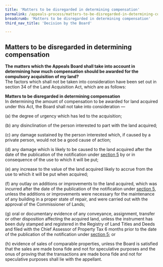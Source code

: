 ```yaml
---
title: 'Matters to be disregarded in determining compensation'
permalink: /appeals-process/matters-to-be-disregarded-in-determining-compensation/
breadcrumb: 'Matters to be disregarded in determining compensation'
third_nav_title: 'Decision by the Board'

---
```



Matters to be disregarded in determining compensation
---

**The matters which the Appeals Board shall take into account in determining how much compensation should be awarded for the compulsory acquisition of my land?**<br>
The factors which shall not be taken into consideration have been set out in section 34 of the Land Acquisition Act, which are as follows:

**Matters to be disregarded in determining compensation**<br>
In determining the amount of compensation to be awarded for land acquired under this Act, the Board shall not take into consideration —

(a) the degree of urgency which has led to the acquisition;

(b) any disinclination of the person interested to part with the land acquired;

(c) any damage sustained by the person interested which, if caused by a private person, would not be a good cause of action;

(d) any damage which is likely to be caused to the land acquired after the date of the publication of the notification under [section 5](https://sso.agc.gov.sg/Act/LAA1966?ProvIds=pr5-#pr5-) by or in consequence of the use to which it will be put;

(e) any increase to the value of the land acquired likely to accrue from the use to which it will be put when acquired;

(f) any outlay on additions or improvements to the land acquired, which was incurred after the date of the publication of the notification under [section 5](https://sso.agc.gov.sg/Act/LAA1966?ProvIds=pr5-#pr5-), unless the additions or improvements were necessary for the maintenance of any building in a proper state of repair, and were carried out with the approval of the Commissioner of Lands;
 
(g) oral or documentary evidence of any conveyance, assignment, transfer or other disposition affecting the acquired land, unless the instrument has been duly stamped and registered in the Registry of Land Titles and Deeds and filed with the Chief Assessor of Property Tax 6 months prior to the date of the publication of the notification under [section 5]( https://sso.agc.gov.sg/Act/LAA1966?ProvIds=pr5-#pr5-); or

(h) evidence of sales of comparable properties, unless the Board is satisfied that the sales are made bona fide and not for speculative purposes and the onus of proving that the transactions are made bona fide and not for speculative purposes shall lie with the appellant.
